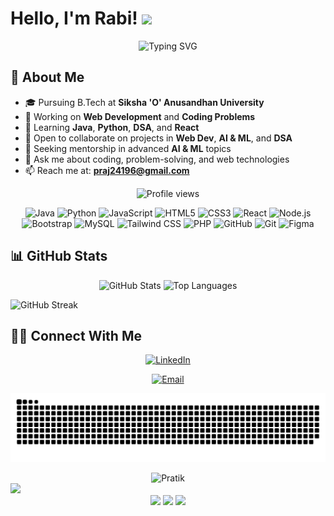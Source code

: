 
# Hello, I'm Rabi! <img src="https://media.giphy.com/media/hvRJCLFzcasrR4ia7z/giphy.gif" width="30px">

<div align="center">
  <img src="https://readme-typing-svg.herokuapp.com?font=Fira+Code&pause=1000&color=F7F7F7&center=true&vCenter=true&width=435&lines=🚀+Web+Developer;🤖+AI+%26+ML+Enthusiast;💻+DSA+Problem+Solver;🎓+B.Tech+Student" alt="Typing SVG" />
</div>

## 💼 About Me

- 🎓 Pursuing B.Tech at **Siksha 'O' Anusandhan University**
- 🔭 Working on **Web Development** and **Coding Problems**
- 🌱 Learning **Java**, **Python**, **DSA**, and **React**
- 👯 Open to collaborate on projects in **Web Dev**, **AI & ML**, and **DSA**
- 🤔 Seeking mentorship in advanced **AI & ML** topics
- 💬 Ask me about coding, problem-solving, and web technologies
- 📫 Reach me at: **praj24196@gmail.com**

<div align="center">
  <img src="https://komarev.com/ghpvc/?username=Pratiktech957&style=flat-square&color=blueviolet" alt="Profile views"/>
</div>

<div align="center">
  
  ![Java](https://img.shields.io/badge/Java-ED8B00?style=for-the-badge&logo=openjdk&logoColor=white)
  ![Python](https://img.shields.io/badge/Python-3776AB?style=for-the-badge&logo=python&logoColor=white)
  ![JavaScript](https://img.shields.io/badge/JavaScript-F7DF1E?style=for-the-badge&logo=javascript&logoColor=black)
  ![HTML5](https://img.shields.io/badge/HTML5-E34F26?style=for-the-badge&logo=html5&logoColor=white)
  ![CSS3](https://img.shields.io/badge/CSS3-1572B6?style=for-the-badge&logo=css3&logoColor=white)
  ![React](https://img.shields.io/badge/React-20232A?style=for-the-badge&logo=react&logoColor=61DAFB)
  ![Node.js](https://img.shields.io/badge/Node.js-339933?style=for-the-badge&logo=nodedotjs&logoColor=white)
  ![Bootstrap](https://img.shields.io/badge/Bootstrap-563D7C?style=for-the-badge&logo=bootstrap&logoColor=white)
  ![MySQL](https://img.shields.io/badge/MySQL-4479A1?style=for-the-badge&logo=mysql&logoColor=white)
  ![Tailwind CSS](https://img.shields.io/badge/Tailwind%20CSS-06B6D4?style=for-the-badge&logo=tailwindcss&logoColor=white)
  ![PHP](https://img.shields.io/badge/PHP-777BB4?style=for-the-badge&logo=php&logoColor=white)
  ![GitHub](https://img.shields.io/badge/GitHub-100000?style=for-the-badge&logo=github&logoColor=white)
  ![Git](https://img.shields.io/badge/Git-F05032?style=for-the-badge&logo=git&logoColor=white)
  ![Figma](https://img.shields.io/badge/Figma-F24E1E?style=for-the-badge&logo=figma&logoColor=white)

</div>


## 📊 GitHub Stats

<div align="center">
  <img height="180em" src="https://github-readme-stats.vercel.app/api?username=Pratiktech957&show_icons=true&theme=radical&include_all_commits=true&count_private=true" alt="GitHub Stats"/>
  <img height="180em" src="https://github-readme-stats.vercel.app/api/top-langs/?username=Pratiktech957&layout=compact&langs_count=7&theme=radical" alt="Top Languages"/>
</div>

![GitHub Streak](https://github-readme-streak-stats.herokuapp.com/?user=Pratiktech957&theme=radical)





## 👨‍💻 Connect With Me

<div align="center">
  
  [![LinkedIn](https://img.shields.io/badge/LinkedIn-%230077B5.svg?&style=for-the-badge&logo=linkedin&logoColor=white)](https://www.linkedin.com/in/pratik-mohanty-tech)
  <!-- [![Twitter](https://img.shields.io/badge/Twitter-%231DA1F2.svg?&style=for-the-badge&logo=twitter&logoColor=white)](https://twitter.com/your-twitter) -->
  [![Email](https://img.shields.io/badge/Email-%23D14836.svg?&style=for-the-badge&logo=gmail&logoColor=white)](mailto:praj24196@gmail.com)
  
</div>

<div align="center">
  
  ![Snake animation](https://github.com/Platane/snk/raw/output/github-contribution-grid-snake.svg)
  
</div>

<div align="center">
  <img src="https://quotes-github-readme.vercel.app/api?type=horizontal&theme=radical" alt="Pratik"/>
</div>




<!-- Animated Footer -->
<img src="https://raw.githubusercontent.com/Trilokia/Trilokia/379277808c61ef204768a61bbc5d25bc7798ccf1/bottom_header.svg" />
<div align="center">
  <img src="https://forthebadge.com/images/badges/built-with-love.svg" />
  <img src="https://forthebadge.com/images/badges/powered-by-coffee.svg" />
  <img src="https://forthebadge.com/images/badges/made-with-markdown.svg" />
</div>

<!--
**rabi-09/rabi-09** is a ✨ _special_ ✨ repository because its `README.md` (this file) appears on your GitHub profile.

Here are some ideas to get you started:

- 🔭 I’m currently working on ...
- 🌱 I’m currently learning ...
- 👯 I’m looking to collaborate on ...
- 🤔 I’m looking for help with ...
- 💬 Ask me about ...
- 📫 How to reach me: ...
- 😄 Pronouns: ...
- ⚡ Fun fact: ...
-->
